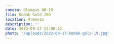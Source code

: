 ```yaml
---
camera: Olympus OM-10
film: Kodak Gold 200
location: Armenia
description: ''
date: 2022-09-17 23:00:12
photo: '/uploads/2022-09-17-kodak-gold-19.jpg'
---
```

